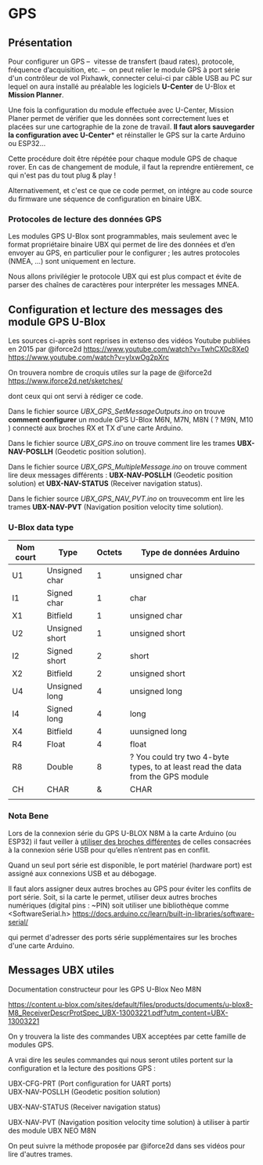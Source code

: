 # GPS

## Présentation

Pour configurer un GPS –  vitesse de transfert (baud rates), protocole, fréquence d’acquisition, etc. –  on peut relier le module GPS à port série d'un contrôleur de vol Pixhawk,  connecter celui-ci par câble USB au PC sur lequel on aura installé au préalable  les logiciels **U-Center** de U-Blox et **Mission Planner**.

Une fois la configuration du module effectuée avec U-Center, Mission Planer permet de vérifier que les données sont correctement lues et placées sur une cartographie de la zone de travail. **Il faut alors sauvegarder la configuration avec U-Center*** et réinstaller le GPS sur la carte Arduino ou ESP32… 

Cette procédure doit être répétée pour chaque module GPS de chaque rover. En cas de changement de module, il faut la reprendre entièrement, ce qui n'est pas du tout plug & play !

Alternativement, et c'est ce que ce code permet, on intégre au code source du firmware une séquence de configuration en binaire UBX.  

### Protocoles de lecture des données GPS

Les modules GPS U-Blox sont programmables, mais seulement avec le format propriétaire binaire UBX qui permet de lire des données et d’en envoyer au GPS, en particulier pour le configurer ; les autres protocoles (NMEA, …) sont uniquement en lecture.

Nous allons privilégier le protocole UBX qui est plus compact et évite de parser des chaînes de caractères pour interpréter les messages MNEA.

## Configuration et lecture des messages des module GPS U-Blox

Les sources ci-après sont reprises in extenso des vidéos Youtube publiées en 2015 par @iforce2d
 https://www.youtube.com/watch?v=TwhCX0c8Xe0
 https://www.youtube.com/watch?v=ylxwOg2pXrc

On trouvera nombre de croquis utiles sur la page de @iforce2d
 https://www.iforce2d.net/sketches/

dont ceux qui ont servi à rédiger ce code.

Dans le fichier source *UBX_GPS_SetMessageOutputs.ino* on trouve **comment configurer** un module GPS U-Blox M6N, M7N, M8N ( ? M9N, M10 ) connecté aux broches RX et TX d'une carte Arduino.

Dans le fichier source *UBX_GPS.ino* on trouve comment lire les trames  **UBX-NAV-POSLLH** (Geodetic position solution). 

Dans le fichier source *UBX_GPS_MultipleMessage.ino* on trouve comment lire  deux messages différents : **UBX-NAV-POSLLH** (Geodetic position solution)  et **UBX-NAV-STATUS** (Receiver navigation status).

Dans le fichier source *UBX_GPS_NAV_PVT.ino* on trouvecomm ent lire les trames   **UBX-NAV-PVT** (Navigation position velocity time solution).




### U-Blox data type

| Nom court | Type           | Octets | Type de données Arduino                                                         |
| --------- | -------------- | ------ | ------------------------------------------------------------------------------- |
| U1        | Unsigned char  | 1      | unsigned char                                                                   |
| I1        | Signed char    | 1      | char                                                                            |
| X1        | Bitfield       | 1      | unsigned char                                                                   |
| U2        | Unsigned short | 1      | unsigned short                                                                  |
| I2        | Signed short   | 2      | short                                                                           |
| X2        | Bitfield       | 2      | unsigned short                                                                  |
| U4        | Unsigned long  | 4      | unsigned long                                                                   |
| I4        | Signed long    | 4      | long                                                                            |
| X4        | Bitfield       | 4      | uunsigned long                                                                  |
| R4        | Float          | 4      | float                                                                           |
| R8        | Double         | 8      | ? You could try two 4-byte types, to at least read the data from the GPS module |
| CH        | CHAR           | &      | CHAR                                                                            |
|           |                |        |                                                                                 |

### Nota Bene

Lors de la connexion série du GPS U-BLOX N8M à la carte Arduino (ou ESP32) il faut veiller à [utiliser des broches différentes](https://stackoverflow.com/questions/75050941/esp32-connected-to-gps-module-no-serial-out-unless-holding-down-reset-button) de celles consacrées à la connexion série USB pour qu’elles n’entrent pas en conflit. 

Quand un seul port série est disponible, le port matériel (hardware port) est assigné aux connexions USB et au débogage.

Il faut alors assigner deux autres broches au GPS pour éviter les conflits de port série. Soit, si la carte le permet, utiliser deux autres broches numériques (digital pins : ~PIN) soit utiliser une bibliothèque comme <SoftwareSerial.h>
 https://docs.arduino.cc/learn/built-in-libraries/software-serial/

qui permet d'adresser des ports série supplémentaires sur les broches d'une carte Arduino.

## Messages UBX utiles

Documentation constructeur pour les GPS U-Blox Neo M8N

https://content.u-blox.com/sites/default/files/products/documents/u-blox8-M8_ReceiverDescrProtSpec_UBX-13003221.pdf?utm_content=UBX-13003221

On y trouvera la liste des commandes UBX acceptées par cette famille de modules GPS.

A vrai dire les seules commandes qui nous seront utiles portent sur la configuration et la lecture des positions GPS : 

UBX-CFG-PRT (Port configuration for UART ports)  
UBX-NAV-POSLLH (Geodetic position solution)

UBX-NAV-STATUS (Receiver navigation status)

UBX-NAV-PVT (Navigation position velocity time solution) à utiliser à partir des module UBX NEO M8N

On peut suivre la méthode proposée par @iforce2d dans ses vidéos pour lire d'autres trames.
